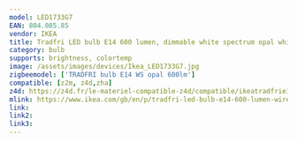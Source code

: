 ```yaml
---
model: LED1733G7
EAN: 804.085.85
vendor: IKEA
title: Tradfri LED bulb E14 600 lumen, dimmable white spectrum opal white
category: bulb
supports: brightness, colortemp
image: /assets/images/devices/Ikea_LED1733G7.jpg
zigbeemodel: ['TRADFRI bulb E14 WS opal 600lm']
compatible: [z2m, z4d,zha]
z4d: https://z4d.fr/le-materiel-compatible-z4d/compatible/ikeatradfrie14
mlink: https://www.ikea.com/gb/en/p/tradfri-led-bulb-e14-600-lumen-wireless-dimmable-white-spectrum-opal-white-80408585/
link: 
link2: 
link3: 
---
```

